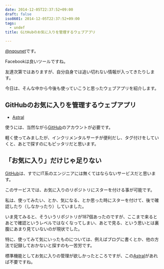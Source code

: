```yaml
---
date: 2014-12-05T22:37:52+09:00
draft: false
iso8601: 2014-12-05T22:37:52+09:00
tags:
  - undef
title: GitHubのお気に入りを管理するウェブアプリ

---
```


[@nqounet](https://twitter.com/nqounet)です。

Facebookは良いツールですね。

友達次第ではありますが、自分自身では追い切れない情報が入ってきたりします。

今日は、そんな中から今後も使っていこうと思ったウェブアプリを紹介します。

## GitHubのお気に入りを管理するウェブアプリ

- [Astral](https://app.astralapp.com/)

使うには、当然ながら[GitHub](https://github.com)のアカウントが必要です。

軽く使ってみましたが、インクリメンタルサーチが便利だし、タグ付けをしていくと、あとで探すのにもピッタリだと思います。

## 「お気に入り」だけじゃ足りない

[GitHub](https://github.com)は、すでにIT系のエンジニアには無くてはならないサービスだと思います。

このサービスでは、お気に入りのリポジトリにスターを付ける事が可能です。

私は、使ってみたい、とか、気になる、とか思った時にスターを付けて、後で確認したり（しなかったり）していました。

いま見てみると、そういうリポジトリが187個あったのですが、ここまで来るとあとで確認というレベルではなくなってしまい、あとで見る、という思いとは裏腹にあまり見ていないのが現状でした。

特に、使ってみて気にいったものについては、例えばブログに書くとか、他の方法で記録しておかないと探すのも一苦労です。

標準機能としてお気に入りの管理が欲しかったところですが、この[Astral](https://app.astralapp.com/)があれば不要ですね。
